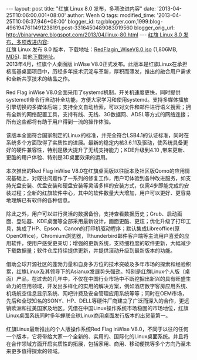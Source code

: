 --- layout: post title: "红旗 Linux 8.0 发布，多项改进内容" date:
'2013-04-25T10:06:00.001+08:00' author: Wenh Q tags: modified\_time:
'2013-04-25T10:06:37.946+08:00' blogger\_id:
tag:blogger.com,1999:blog-4961947611491238191.post-3316450489083019560
blogger\_orig\_url: http://binaryware.blogspot.com/2013/04/linux-80.html
--- [红旗 Linux 8.0
发布，多项改进内容](http://www.oschina.net/news/39901/red-flag-linux-8-0):
\
红旗 Linux 发布 8.0
版本，下载地址：[RedFlagin\_WiseV8.0.iso](ftp://ftp.redflag-linux.com/pub/redflag/inwise/RedFlagin_WiseV8.0-20130401.1305.iso)
(1,806MB,
[MD5](ftp://ftp.redflag-linux.com/pub/redflag/inwise/RedFlagin_WiseV8.0-20130401.1305.iso.md5sum)).
其他[下载地址](http://www.redflag-linux.com/d/iso/1000001220.html)。\
2013年4月，红旗个人桌面版 inWise
V8.0正式发布。此版本是红旗Linux在承担核高基桌面项目中，历经多年技术沉淀与革新，厚积而薄发，推出的融合用户需求和全新共享技术的结晶之作。\
\
Red Flag inWise
V8.0全面采用了systemd机制，开关机速度更快，同时提供systemctl命令行自动补全功能，方便大家学习和使用systemd。支持多媒体播放引擎切换的多媒体后端；支持全文自动检索，可以对文件和邮件进行语义搜索；拥有全新的网络配置工具，支持有线、无线、3G数据网、ADSL等方式的网络连接；所有这些都将有助于用户得到一流的操作体验。\
\
该版本全面符合国家制定的Linux的标准，并完全符合LSB4.1的认证标准，同时在系统多个方面取得了实质性的进展。最新的稳定内核3.6.11及驱动，使系统具备更好的硬件兼容性，特别是极大提升了无线支持能力；KDE升级到4.10
,带来更新、更酷的用户体验、特别是3D桌面效果的运用。\
\
本次推出的Red Flag inWise
V8.0在红旗桌面版以往版本及社区版Qomo的应用情况基础上，对既往问题作了一系列的修复工作，用户可体验到各种改进服务，如支持光盘安装、优盘安装和硬盘安装等灵活多样的安装方式，仅需4步即能完成的安装过程；全新的红旗软件中心，其中的软件数量大大增加，用户可以更好、更容易地理解已有软件的各种信息。\
\
除此之外，用户可以进行灵活的数据备份，支持查看数据历史；Grub、启动画面、登陆器、KDE桌面等全部采用最新设计，画面更酷、更炫；优化升级了打印工具，集成了HP、Epson、Canon的打印机驱动程序；默认集成Libreoffice(原
OpenOffice)，Chromium浏览器，Tthunderbird邮件客户端等主流用户喜爱的应用软件，使用户感受更亲切；增强的更新系统，支持细粒度的软件更新，大幅减少下载数据量；软件仓库持续提供更新，并提供滚动升级到最新版本的功能。\
\
借助全球开源社区的蓬勃力量和自身多方位的技术突破及多年市场的探索和经验积累，红旗Linux及其领导下的Asianux发展势头强劲。特别是红旗Linux个人版（桌面）产品，在过去的几年中，不仅在中国行业市场中不断挖掘出新兴的具有旺盛生命力的应用领域，开发出多样化的实用的解决方案，例如酒店数字客房应用系统、机场航空信息显示系统、网吧计费及安全管理应用系统等等；同时在OEM市场，先后和全球知名的SONY、HP、DELL等硬件厂商建立了广泛而深入的合作，更远销欧洲和拉美国家及地区。凭借在中国Linux操作系统市场稳固的市场地位，红旗Linux桌面系统同时多年蝉联全球Linux商用桌面发行版本的出货量第一。\
\
红旗Linux最新推出的个人版操作系统Red Flag inWise
V8.0，不同于以往的任何一个版本，它将带给大家一个全新的、实用的、国际化的Linux桌面系统。并且将在合作领域方面开启实质性的拓展，包括家用、商用、移动便携等多个方向乃至未来更多值得探索的领域。
